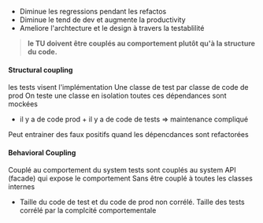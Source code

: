 - Diminue les regressions pendant les refactos
- Diminue le tend de dev et augmente la productivity
- Ameliore l'archtecture et le design à travers la testablilité

> **le TU doivent être couplés au comportement plutôt qu'à la structure du code.**


#### Structural coupling
les tests visent l'implémentation
Une classe de test par classe de code de prod
On teste une classe en isolation
toutes ces dépendances sont mockées

+ il y a de code prod + il y a de code de tests => maintenance compliqué

Peut entrainer des faux positifs quand les dépencdances sont refactorées

#### Behavioral Coupling
Couplé au comportement du system
tests sont couplés au system API (facade) qui expose le comportement
Sans être couplé à toutes les classes internes

- Taille du code de test et du code de prod non corrélé. Taille des tests corrélé par la complcité comportementale





